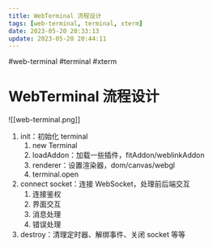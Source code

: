 ```yaml
---
title: WebTerminal 流程设计
tags: [web-terminal, terminal, xterm]
date: 2023-05-20 20:33:13
update: 2023-05-20 20:44:11
---
```

#web-terminal #terminal #xterm  

# WebTerminal 流程设计

![[web-terminal.png]]

1. init：初始化 terminal
	1. new Terminal
	2. loadAddon：加载一些插件，fitAddon/weblinkAddon
	3. renderer：设置渲染器，dom/canvas/webgl
	4. terminal.open
2. connect socket：连接 WebSocket，处理前后端交互
	1. 连接鉴权
	2. 界面交互
	3. 消息处理
	4. 错误处理
3. destroy：清理定时器、解绑事件、关闭 socket 等等
